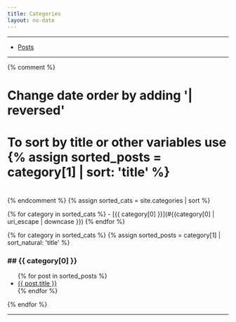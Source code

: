 ```yaml
---
title: Categories
layout: no-date
---
```


-----

* [Posts](/posts)

-----

{% comment %}
#
# Change date order by adding '| reversed'
# To sort by title or other variables use {% assign sorted_posts = category[1] | sort: 'title' %}
#
{% endcomment %}
{% assign sorted_cats = site.categories | sort %}

{% for category in sorted_cats %}
     - [{{ category[0] }}](#{{category[0] | uri_escape | downcase }})
{% endfor %}

{% for category in sorted_cats %}
{% assign sorted_posts = category[1] | sort_natural: 'title' %}
<h3 id="{{category[0] | uri_escape | downcase }}">## {{ category[0] }}</h3>
<ul>
  {% for post in sorted_posts %}
    <li><a href="{{ site.url }}{{ site.baseurl }}{{  post.url }}">{{  post.title }}</a></li>
  {% endfor %}
</ul>
{% endfor %}

-----
